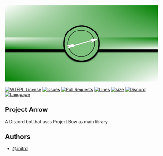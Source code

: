 
![Logo](https://github.com/UtopicUnicorns/Project_Artemis/blob/main/images/assets/project_arrow_background.png?raw=true)

[![WTFPL License](https://img.shields.io/badge/License-WTFPL%20V2-orange?style=for-the-badge&logo=github)](https://github.com/UtopicUnicorns/Project_Arrow/blob/main/LICENSE) [![issues](https://img.shields.io/github/issues-raw/UtopicUnicorns/Project_Arrow?logo=github&style=for-the-badge)](https://github.com/UtopicUnicorns/Project_Arrow/issues) [![Pull Requests](https://img.shields.io/github/issues-pr/UtopicUnicorns/Project_Arrow?logo=github&style=for-the-badge)](https://github.com/UtopicUnicorns/Project_Arrow/pulls) [![Lines](https://img.shields.io/tokei/lines/github/UtopicUnicorns/Project_Arrow?logo=github&style=for-the-badge)](https://github.com/UtopicUnicorns/Project_Arrow) [![size](https://img.shields.io/github/languages/code-size/UtopicUnicorns/Project_Arrow?logo=github&style=for-the-badge)](https://github.com/UtopicUnicorns/Project_Arrow) [![Discord](https://img.shields.io/discord/660988248788697100?logo=discord&style=for-the-badge)](https://discord.gg/Y6f3XQyuTQ) [![Language](https://img.shields.io/badge/Language-JavaScript-brightgreen?style=for-the-badge&logo=Node.js)](https://github.com/UtopicUnicorns/Project_Arrow)


## Project Arrow
A Discord bot that uses Project Bow as main library

## Authors

- [@.initrd](https://github.com/UtopicUnicorns)

